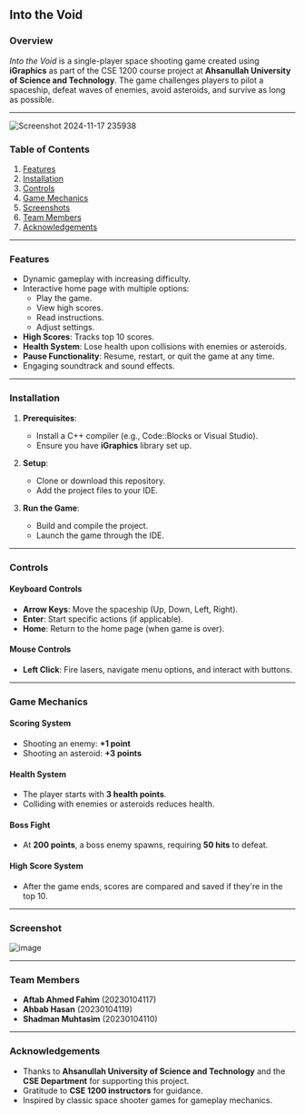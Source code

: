 ## **Into the Void**

### **Overview**
*Into the Void* is a single-player space shooting game created using **iGraphics** as part of the CSE 1200 course project at **Ahsanullah University of Science and Technology**. The game challenges players to pilot a spaceship, defeat waves of enemies, avoid asteroids, and survive as long as possible.  

---

![Screenshot 2024-11-17 235938](https://github.com/user-attachments/assets/07e04338-6c05-400f-98cd-8ba3fa16580b)

### **Table of Contents**
1. [Features](#features)  
2. [Installation](#installation)  
3. [Controls](#controls)  
4. [Game Mechanics](#game-mechanics)  
5. [Screenshots](#screenshots)  
6. [Team Members](#team-members)  
7. [Acknowledgements](#acknowledgements)  

---

### **Features**
- Dynamic gameplay with increasing difficulty.
- Interactive home page with multiple options:
  - Play the game.
  - View high scores.
  - Read instructions.
  - Adjust settings.
- **High Scores**: Tracks top 10 scores.
- **Health System**: Lose health upon collisions with enemies or asteroids.
- **Pause Functionality**: Resume, restart, or quit the game at any time.
- Engaging soundtrack and sound effects.

---

### **Installation**
1. **Prerequisites**:  
   - Install a C++ compiler (e.g., Code::Blocks or Visual Studio).  
   - Ensure you have **iGraphics** library set up.  

2. **Setup**:  
   - Clone or download this repository.  
   - Add the project files to your IDE.  

3. **Run the Game**:  
   - Build and compile the project.
   - Launch the game through the IDE.

---

### **Controls**
#### **Keyboard Controls**
- **Arrow Keys**: Move the spaceship (Up, Down, Left, Right).
- **Enter**: Start specific actions (if applicable).
- **Home**: Return to the home page (when game is over).  

#### **Mouse Controls**
- **Left Click**: Fire lasers, navigate menu options, and interact with buttons.

---

### **Game Mechanics**
#### **Scoring System**
- Shooting an enemy: **+1 point**  
- Shooting an asteroid: **+3 points**  

#### **Health System**
- The player starts with **3 health points**.  
- Colliding with enemies or asteroids reduces health.

#### **Boss Fight**
- At **200 points**, a boss enemy spawns, requiring **50 hits** to defeat.

#### **High Score System**
- After the game ends, scores are compared and saved if they're in the top 10.

---

### **Screenshot**
![image](https://github.com/user-attachments/assets/0a7825ab-9816-4212-927a-ee9d96780772)

---

### **Team Members**
- **Aftab Ahmed Fahim** (20230104117)  
- **Ahbab Hasan** (20230104119)  
- **Shadman Muhtasim** (20230104110)  

---

### **Acknowledgements**
- Thanks to **Ahsanullah University of Science and Technology** and the **CSE Department** for supporting this project.  
- Gratitude to **CSE 1200 instructors** for guidance.  
- Inspired by classic space shooter games for gameplay mechanics.
